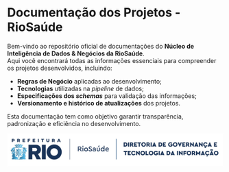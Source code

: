 # Documentação dos Projetos - RioSaúde
Bem-vindo ao repositório oficial de documentações do **Núcleo de Inteligência de Dados & Negócios da RioSaúde**.  
Aqui você encontrará todas as informações essenciais para compreender os projetos desenvolvidos, incluindo:

* **Regras de Negócio** aplicadas ao desenvolvimento;
* **Tecnologias** utilizadas na *pipeline* de dados;
* **Especificações dos *schemas*** para validação das informações;
* **Versionamento e histórico de atualizações** dos projetos.  

Esta documentação tem como objetivo garantir transparência, padronização e eficiência no desenvolvimento.


![logo](/src/logo-riosaude-dgov.jpeg)
